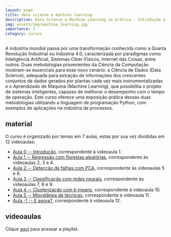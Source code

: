 ```yaml
---
layout: page
title: data science e machine learning
description: Data Science e Machine Learning na prática - Introdução e aplicações na indústria de processos (videoaulas, notebooks Jupyter e slides).
img: assets/img/machine_learning.jpg
importance: 1
category: cursos
---
```


A indústria mundial passa por uma transformação conhecida como a Quarta Revolução Industrial ou Indústria 4.0, caracterizada por paradigmas como Inteligência Artificial, Sistemas Ciber-Físicos, Internet das Coisas, entre outros. Duas metodologias provenientes da Ciência da Computação mostram-se essenciais para esse novo cenário: a Ciência de Dados (Data Science), adequada para extração de informações dos crescentes conjuntos de dados gerados por plantas cada vez mais instrumentalizadas e o Aprendizado de Máquina (Machine Learning), que possibilita o projeto de sistemas inteligentes, capazes de melhorar o desempenho com o tempo de operação. Este curso oferece uma exposição prática dessas duas metodologias utilizando a linguagem de programação Python, com exemplos de aplicações na indústria de processos.

## material

O curso é organizado por temas em 7 aulas, estas por sua vez divididas em 12 videoaulas:

* [Aula 0 -- Introdução](https://drive.google.com/file/d/1c8L3PrAyw_rI_1fMCYWvgJjJjdVYQWYD/view), correspondente à videoaula 1.
* [Aula 1 -- Regressão com florestas aleatórias](https://www.kaggle.com/afrniomelo/epv-peq-aula-1-regress-o), correspondente às videoaulas 2, 3 e 4.
* [Aula 2 -- Detecção de falhas com PCA](https://www.kaggle.com/afrniomelo/epv-peq-aula-2-detec-o-de-falhas), correspondente às videoaulas 5 e 6.
* [Aula 3 -- Classificação com redes neurais](https://www.kaggle.com/afrniomelo/epv-peq-aula-3-classifica-o), correspondente às videoaulas 7, 8 e 9.
* [Aula 4 -- Clusterização com k-means](https://www.kaggle.com/afrniomelo/epv-peq-aula-4-clusteriza-o), correspondente à videoaula 10.
* [Aula 5 -- Miscelânea de técnicas](https://www.kaggle.com/afrniomelo/epv-peq-aula-5-miscel-nea-de-t-cnicas), correspondente à videoaula 11.
* [Aula -1 -- E agora?](https://drive.google.com/file/d/1XfKuEa088R6OrgkqBEsZNItJvdhYPoNh/view), correspondente à videoaula 12.

## videoaulas

Clique [aqui](https://www.youtube.com/watch?v=0iE3JsQpU_U&list=PLvr45Arc0UpzsRhzq3q4_KmZcm0utwvvB) para acessar a playlist.

